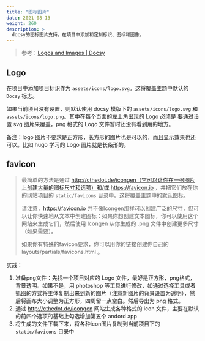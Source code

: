 ```yaml
---
title: "图标图片"
date: 2021-08-13
weight: 260
description: >
  docsy的图标图片支持，在项目中添加和定制标识、图标和图像。
---
```


> 参考：[Logos and Images | Docsy](https://www.docsy.dev/docs/adding-content/iconsimages/)



## Logo

在项目中添加项目标识作为 `assets/icons/logo.svg`。这将覆盖主题中默认的 `Docsy` 标志。

如果当前项目没有设置，则默认使用 docsy 模版下的   `assets/icons/logo.svg` 和  `assets/icons/logo.png`。其中在每个页面的左上角出现的 Logo 必须是 要通过设置 svg 图片来覆盖，png 格式的 Logo 文件暂时还没有看到用的地方。

备注：logo 图片不要求是正方形，长方形的图片也是可以的，而且显示效果也还可以。比如 hugo 学习的 Logo 图片就是长条形的。

## favicon

> 最简单的方法是通过 http://cthedot.de/icongen（它可以让你在一张图片上创建大量的图标尺寸和选项）和/或 https://favicon.io ，并把它们放在你的网站项目的 `static/favicons` 目录中。这将覆盖主题中的默认图标。
>
> 请注意，https://favicon.io 并不像Icongen那样可以创建广泛的尺寸，但可以让你快速地从文本中创建图标：如果你想创建文本图标，你可以使用这个网站来生成它们，然后使用 Icongen 从你生成的 .png 文件中创建更多尺寸（如果需要）。
>
> 如果你有特殊的favicon要求，你可以用你的链接创建你自己的 layouts/partials/favicons.html 。

实践：

1. 准备png文件：先找一个项目对应的 Logo 文件，最好是正方形，png格式，背景透明。如果不是，用 photoshop 等工具进行修改，如通过选择工具或者抓图的方式将主体复制出来到新的图片（注意新图片的背景设置为透明），然后将画布大小调整为正方形，四周留一点空白。然后导出为 png 格式。
2. 通过 http://cthedot.de/icongen 网站生成各种格式的 icon 文件，主要在默认的前四个选项的基础上勾选增加第五个 andord app 
3. 将生成的文件下载下来，将各种icon图片复制到当前项目下的  `static/favicons` 目录中

